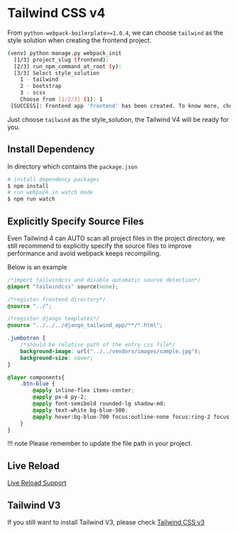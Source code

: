 # Tailwind CSS v4

From `python-webpack-boilerplate>=1.0.4`, we can choose `tailwind` as the style solution when creating the frontend project.

```bash
(venv) python manage.py webpack_init
  [1/3] project_slug (frontend):
  [2/3] run_npm_command_at_root (y):
  [3/3] Select style_solution
    1 - tailwind
    2 - bootstrap
    3 - scss
    Choose from [1/2/3] (1): 1
 [SUCCESS]: Frontend app 'frontend' has been created. To know more, check https://python-webpack-boilerplate.rtfd.io/en/latest/frontend/
```

Just choose `tailwind` as the style_solution, the Tailwind V4 will be ready for you.

## Install Dependency

In directory which contains the `package.json`

```bash
# install dependency packages
$ npm install
# run webpack in watch mode
$ npm run watch
```

## Explicitly Specify Source Files

Even Tailwind 4 can AUTO scan all project files in the project directory, we still recommend to explicitly specify the source files to improve performance and avoid webpack keeps recompiling.

Below is an example

```css
/*import tailwindcss and disable automatic source detection*/
@import "tailwindcss" source(none);

/*register frontend directory*/
@source "../";

/*register django templates*/
@source "../../../django_tailwind_app/**/*.html";

.jumbotron {
    /*should be relative path of the entry css file*/
    background-image: url("../../vendors/images/sample.jpg");
    background-size: cover;
}

@layer components{
    .btn-blue {
        @apply inline-flex items-center;
        @apply px-4 py-2;
        @apply font-semibold rounded-lg shadow-md;
        @apply text-white bg-blue-500;
        @apply hover:bg-blue-700 focus:outline-none focus:ring-2 focus:ring-blue-400/50;
    }
}
```

!!! note
    Please remember to update the file path in your project.

## Live Reload

[Live Reload Support](live_reload.md)

## Tailwind V3

If you still want to install Tailwind V3, please check [Tailwind CSS v3](setup_with_tailwind3.md)
